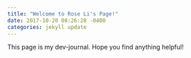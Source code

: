 ```yaml
---
title: "Welcome to Rose Li's Page!"
date: 2017-10-20 08:26:28 -0400
categories: jekyll update
---
```


This page is my dev-journal.
Hope you find anything helpful!
